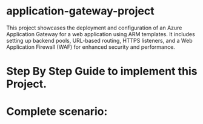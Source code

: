 # application-gateway-project
This project showcases the deployment and configuration of an Azure Application Gateway for a web application using ARM templates. It includes setting up backend pools, URL-based routing, HTTPS listeners, and a Web Application Firewall (WAF) for enhanced security and performance.

# Step By Step Guide to implement this Project.

# Complete scenario: 
